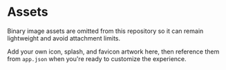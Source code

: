# Assets

Binary image assets are omitted from this repository so it can remain lightweight and avoid attachment limits.

Add your own icon, splash, and favicon artwork here, then reference them from `app.json` when you're ready to customize the experience.
